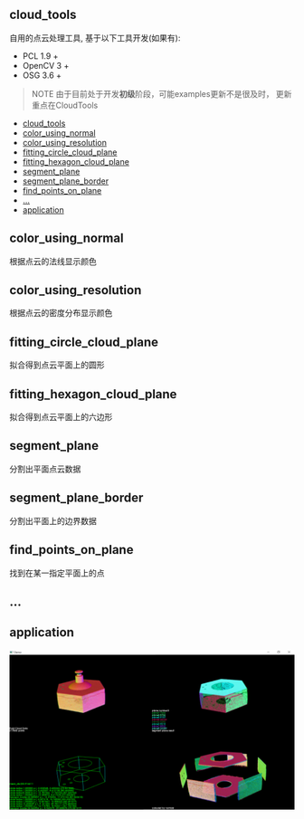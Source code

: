 ## cloud_tools
自用的点云处理工具, 基于以下工具开发(如果有):
- PCL 1.9 +
- OpenCV 3 +
- OSG 3.6 +

> NOTE
> 由于目前处于开发**初级**阶段，可能examples更新不是很及时，
> 更新重点在CloudTools


- [cloud_tools](#cloudtools)
- [color_using_normal](#colorusingnormal)
- [color_using_resolution](#colorusingresolution)
- [fitting_circle_cloud_plane](#fittingcirclecloudplane)
- [fitting_hexagon_cloud_plane](#fittinghexagoncloudplane)
- [segment_plane](#segmentplane)
- [segment_plane_border](#segmentplaneborder)
- [find_points_on_plane](#findpointsonplane)
- [...](#)
- [application](#application)

## color_using_normal
根据点云的法线显示颜色

## color_using_resolution
根据点云的密度分布显示颜色

## fitting_circle_cloud_plane
拟合得到点云平面上的圆形

## fitting_hexagon_cloud_plane
拟合得到点云平面上的六边形

## segment_plane
分割出平面点云数据

## segment_plane_border
分割出平面上的边界数据

## find_points_on_plane
找到在某一指定平面上的点

## ...

## application

![](samples/demo.png)